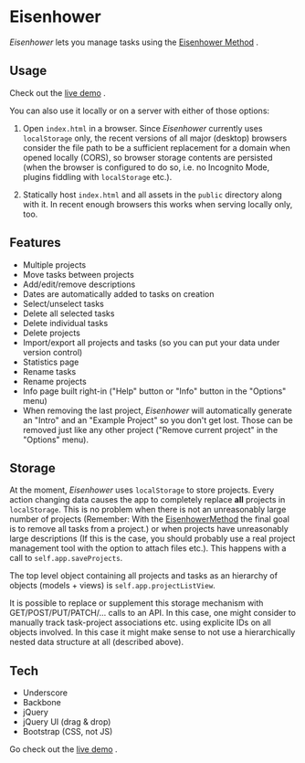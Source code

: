 # Eisenhower

*Eisenhower* lets you manage tasks using the
[Eisenhower Method](http://en.wikipedia.org/wiki/Time_management#The_Eisenhower_Method)
.

## Usage

Check out the
[live demo](http://nounch.github.io/eisenhower)
.

You can also use it locally or on a server with either of those options:

1. Open `index.html` in a browser. Since *Eisenhower* currently
   uses `localStorage` only, the recent versions of all major
   (desktop) browsers consider the file path to be a sufficient
   replacement for a domain when opened locally (CORS), so browser
   storage contents are persisted (when the browser is configured to
   do so, i.e. no Incognito Mode, plugins fiddling with `localStorage`
   etc.).

2. Statically host `index.html` and all assets in the `public`
   directory along with it. In recent enough browsers this works
   when serving locally only, too.

## Features

- Multiple projects
- Move tasks between projects
- Add/edit/remove descriptions
- Dates are automatically added to tasks on creation
- Select/unselect tasks
- Delete all selected tasks
- Delete individual tasks
- Delete projects
- Import/export all projects and tasks (so you can put your data under
  version control)
- Statistics page
- Rename tasks
- Rename projects
- Info page built right-in ("Help" button or "Info" button in the
  "Options" menu)
- When removing the last project, *Eisenhower* will automatically
  generate an "Intro" and an "Example Project" so you don't get
  lost. Those can be removed just like any other project ("Remove
  current project" in the "Options" menu).

## Storage

At the moment, *Eisenhower* uses `localStorage` to store
projects. Every action changing data causes the app to completely
replace **all** projects in `localStorage`. This is no problem when
there is not an unreasonably large number of projects (Remember: With
the
[EisenhowerMethod](http://en.wikipedia.org/wiki/Time_management#The_Eisenhower_Method)
the final goal is to remove all tasks from a project.) or when
projects have unreasonably large descriptions (If this is the case,
you should probably use a real project management tool with the option
to attach files etc.). This happens with a
call to `self.app.saveProjects`.

The top level object containing all projects and tasks as an hierarchy
of objects (models + views) is `self.app.projectListView`.

It is possible to replace or supplement this storage mechanism with
GET/POST/PUT/PATCH/... calls to an API. In this case, one might
consider to manually track task-project associations etc. using
explicite IDs on all objects involved. In this case it might make
sense to not use a hierarchically nested data structure at all
(described above).

## Tech
- Underscore
- Backbone
- jQuery
- jQuery UI (drag & drop)
- Bootstrap (CSS, not JS)

Go check out the
[live demo](http://nounch.github.io/eisenhower)
.
